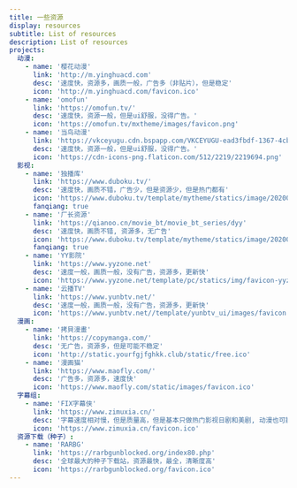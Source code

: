```yaml
---
title: 一些资源
display: resources
subtitle: List of resources
description: List of resources
projects:
  动漫:
    - name: '樱花动漫'
      link: 'http://m.yinghuacd.com'
      desc: '速度快，资源多，画质一般，广告多（非贴片），但是稳定'
      icon: 'http://m.yinghuacd.com/favicon.ico'
    - name: 'omofun'
      link: 'https://omofun.tv/'
      desc: '速度快，资源一般，但是ui舒服，没得广告。'
      icon: 'https://omofun.tv/mxtheme/images/favicon.png'
    - name: '当鸟动漫'
      link: 'https://vkceyugu.cdn.bspapp.com/VKCEYUGU-ead3fbdf-1367-4cbd-930a-2e64e477fa5a/0166c318-039c-446e-80f6-dd2597d670ce.apk'
      desc: '速度快，资源一般，但是ui舒服，没得广告。'
      icon: 'https://cdn-icons-png.flaticon.com/512/2219/2219694.png'
  影视:
    - name: '独播库'
      link: 'https://www.duboku.tv/'
      desc: '速度快，画质不错，广告少，但是资源少，但是热门都有'
      icon: 'https://www.duboku.tv/template/mytheme/statics/image/20200420/92ef7bc2b.ico'
      fanqiang: true
    - name: '厂长资源'
      link: 'https://qianoo.cn/movie_bt/movie_bt_series/dyy'
      desc: '速度快，画质不错, 资源多，无广告'
      icon: 'https://www.duboku.tv/template/mytheme/statics/image/20200420/92ef7bc2b.ico'
      fanqiang: true
    - name: 'YY影院'
      link: 'https://www.yyzone.net'
      desc: '速度一般，画质一般，没有广告，资源多，更新快'
      icon: 'https://www.yyzone.net/template/pc/statics/img/favicon-yyzone.ico'
    - name: '云播TV'
      link: 'https://www.yunbtv.net/'
      desc: '速度一般，画质一般，没有广告，资源多，更新快'
      icon: 'https://www.yunbtv.net//template/yunbtv_ui/images/favicon.ico'
  漫画:
    - name: '拷貝漫畫'
      link: 'https://copymanga.com/'
      desc: '无广告，资源多，但是可能不稳定'
      icon: 'http://static.yourfgjfghkk.club/static/free.ico'
    - name: '漫画猫'
      link: 'https://www.maofly.com/'
      desc: '广告多，资源多，速度快'
      icon: 'https://www.maofly.com/static/images/favicon.ico'
  字幕组:
    - name: 'FIX字幕侠'
      link: 'https://www.zimuxia.cn/'
      desc: '字幕速度相对慢，但是质量高，但是基本只做热门影视日剧和美剧, 动漫也可能做'
      icon: 'https://www.zimuxia.cn/favicon.ico'
  资源下载（种子）:
    - name: 'RARBG'
      link: 'https://rarbgunblocked.org/index80.php'
      desc: '全球最大的种子下载站，资源最快，最全，清晰度高'
      icon: 'https://rarbgunblocked.org/favicon.ico'
---
```




<ListProjects :projects="frontmatter.projects"/>